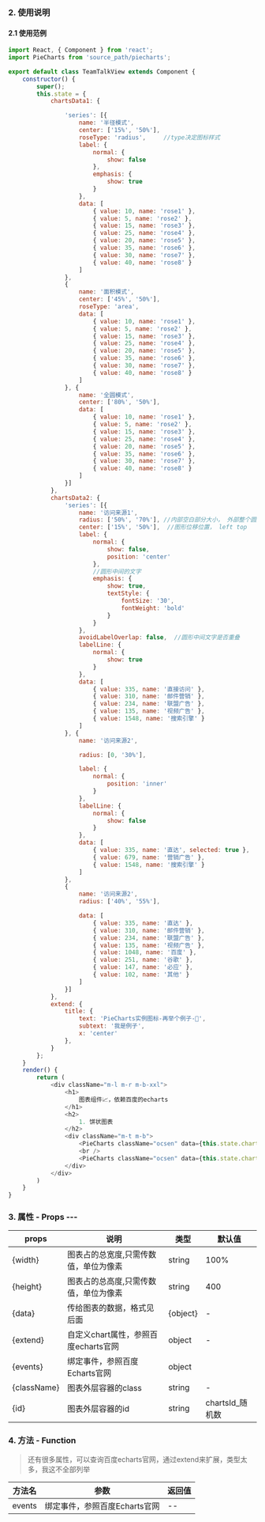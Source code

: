 ### 2. 使用说明
#### 2.1 使用范例

```javascript
import React, { Component } from 'react';
import PieCharts from 'source_path/piecharts';

export default class TeamTalkView extends Component {
	constructor() {
		super();
		this.state = {
			chartsData1: {

				'series': [{
					name: '半径模式',
					center: ['15%', '50%'],
					roseType: 'radius',     //type决定图标样式
					label: {
						normal: {
							show: false
						},
						emphasis: {
							show: true
						}
					},
					data: [
						{ value: 10, name: 'rose1' },
						{ value: 5, name: 'rose2' },
						{ value: 15, name: 'rose3' },
						{ value: 25, name: 'rose4' },
						{ value: 20, name: 'rose5' },
						{ value: 35, name: 'rose6' },
						{ value: 30, name: 'rose7' },
						{ value: 40, name: 'rose8' }
					]
				},
				{
					name: '面积模式',
					center: ['45%', '50%'],
					roseType: 'area',
					data: [
						{ value: 10, name: 'rose1' },
						{ value: 5, name: 'rose2' },
						{ value: 15, name: 'rose3' },
						{ value: 25, name: 'rose4' },
						{ value: 20, name: 'rose5' },
						{ value: 35, name: 'rose6' },
						{ value: 30, name: 'rose7' },
						{ value: 40, name: 'rose8' }
					]
				}, {
					name: '全圆模式',
					center: ['80%', '50%'],
					data: [
						{ value: 10, name: 'rose1' },
						{ value: 5, name: 'rose2' },
						{ value: 15, name: 'rose3' },
						{ value: 25, name: 'rose4' },
						{ value: 20, name: 'rose5' },
						{ value: 35, name: 'rose6' },
						{ value: 30, name: 'rose7' },
						{ value: 40, name: 'rose8' }
					]
				}]
			},
			chartsData2: {
				'series': [{
					name: '访问来源1',
					radius: ['50%', '70%'], //内部空白部分大小， 外部整个圆形大小
					center: ['15%', '50%'],  //图形位移位置， left top 
					label: {
						normal: {
							show: false,
							position: 'center'
						},
						//圆形中间的文字
						emphasis: {
							show: true,
							textStyle: {
								fontSize: '30',
								fontWeight: 'bold'
							}
						}
					},
					avoidLabelOverlap: false,  //圆形中间文字是否重叠
					labelLine: {
						normal: {
							show: true
						}
					},
					data: [
						{ value: 335, name: '直接访问' },
						{ value: 310, name: '邮件营销' },
						{ value: 234, name: '联盟广告' },
						{ value: 135, name: '视频广告' },
						{ value: 1548, name: '搜索引擎' }
					]
				}, {
					name: '访问来源2',

					radius: [0, '30%'],

					label: {
						normal: {
							position: 'inner'
						}
					},
					labelLine: {
						normal: {
							show: false
						}
					},
					data: [
						{ value: 335, name: '直达', selected: true },
						{ value: 679, name: '营销广告' },
						{ value: 1548, name: '搜索引擎' }
					]
				},
				{
					name: '访问来源2',
					radius: ['40%', '55%'],

					data: [
						{ value: 335, name: '直达' },
						{ value: 310, name: '邮件营销' },
						{ value: 234, name: '联盟广告' },
						{ value: 135, name: '视频广告' },
						{ value: 1048, name: '百度' },
						{ value: 251, name: '谷歌' },
						{ value: 147, name: '必应' },
						{ value: 102, name: '其他' }
					]
				}]
			},
			extend: {
				title: {
					text: 'PieCharts实例图标-再举个例子-🌰',
					subtext: '我是例子',
					x: 'center'
				},
			}
		};
	}
	render() {
		return (
			<div className="m-l m-r m-b-xxl">
				<h1>
					图表组件📈，依赖百度的echarts
				</h1>
				<h2>
					1. 饼状图表
				</h2>
				<div className="m-t m-b">
					<PieCharts className="ocsen" data={this.state.chartsData1} extend={this.state.extend} events={this.state.events} ></PieCharts>
					<br />
					<PieCharts className="ocsen" data={this.state.chartsData2} extend={this.state.extend} events={this.state.events} ></PieCharts>
				</div>
			</div>
		)
	}
}

```
	
### 3. 属性 - Props --- 

| props        | 说明           | 类型         |   默认值       |
| ------------ | ------------- | ------------ | ------------  |
|{width}     |  图表占的总宽度,只需传数值，单位为像素 | string | 100% |
|{height}    |  图表占的总高度,只需传数值，单位为像素 | string | 400 |
|{data}      |  传给图表的数据，格式见后面 | {object} | - |
|{extend}    |  自定义chart属性，参照百度echarts官网 | object | - |
|{events}    |  绑定事件，参照百度Echarts官网 | object |  |
|{className} |  图表外层容器的class | string | - |
|{id}        |  图表外层容器的id | string | chartsId_随机数 |

### 4. 方法 - Function

> 还有很多属性，可以查询百度echarts官网，通过extend来扩展，类型太多，我这不全部列举

| 方法名        | 参数          | 返回值         |
| ------------ | ------------- | ------------ |
| events       | 绑定事件，参照百度Echarts官网            | --       |


